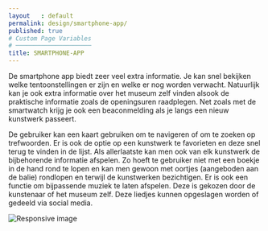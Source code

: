 ```yaml
---
layout   : default
permalink: design/smartphone-app/
published: true
# Custom Page Variables
# ─────────────────────
title: SMARTPHONE-APP
---
```

De smartphone app biedt zeer veel extra informatie. Je kan snel bekijken welke tentoonstellingen er zijn en welke er nog worden verwacht. Natuurlijk kan je ook extra informatie over het museum zelf vinden alsook de praktische informatie zoals de openingsuren raadplegen. Net zoals met de smartwatch krijg je ook een beaconmelding als je langs een nieuw kunstwerk passeert. 

De gebruiker kan een kaart gebruiken om te navigeren of om te zoeken op trefwoorden. Er is ook de optie op een kunstwerk te favorieten en deze snel terug te vinden in de lijst. Als allerlaatste kan men ook van elk kunstwerk de bijbehorende informatie afspelen. Zo hoeft te gebruiker niet met een boekje in de hand rond te lopen en kan men gewoon met oortjes (aangeboden aan de balie) rondlopen en terwijl de kunstwerken bezichtigen. Er is ook een functie om bijpassende muziek te laten afspelen. Deze is gekozen door de kunstenaar of het museum zelf. Deze liedjes kunnen opgeslagen worden of gedeeld via social media. 
<div>
    <img src="{{ site.baseurl }}/assets/img/SP.png" class="SW" alt="Responsive image">
</div>
